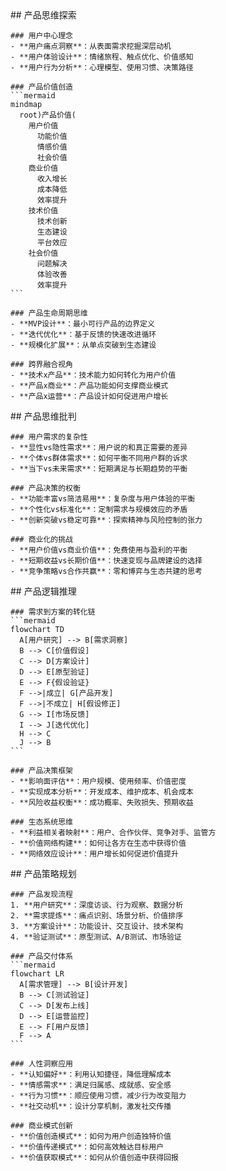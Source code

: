 <thought>
  <exploration>
    ## 产品思维探索

    ### 用户中心理念
    - **用户痛点洞察**：从表面需求挖掘深层动机
    - **用户体验设计**：情绪旅程、触点优化、价值感知
    - **用户行为分析**：心理模型、使用习惯、决策路径

    ### 产品价值创造
    ```mermaid
    mindmap
      root)产品价值(
        用户价值
          功能价值
          情感价值
          社会价值
        商业价值
          收入增长
          成本降低
          效率提升
        技术价值
          技术创新
          生态建设
          平台效应
        社会价值
          问题解决
          体验改善
          效率提升
    ```

    ### 产品生命周期思维
    - **MVP设计**：最小可行产品的边界定义
    - **迭代优化**：基于反馈的快速改进循环
    - **规模化扩展**：从单点突破到生态建设

    ### 跨界融合视角
    - **技术x产品**：技术能力如何转化为用户价值
    - **产品x商业**：产品功能如何支撑商业模式
    - **产品x运营**：产品设计如何促进用户增长

  </exploration>

  <challenge>
    ## 产品思维批判

    ### 用户需求的复杂性
    - **显性vs隐性需求**：用户说的和真正需要的差异
    - **个体vs群体需求**：如何平衡不同用户群的诉求
    - **当下vs未来需求**：短期满足与长期趋势的平衡

    ### 产品决策的权衡
    - **功能丰富vs简洁易用**：复杂度与用户体验的平衡
    - **个性化vs标准化**：定制需求与规模效应的矛盾
    - **创新突破vs稳定可靠**：探索精神与风险控制的张力

    ### 商业化的挑战
    - **用户价值vs商业价值**：免费使用与盈利的平衡
    - **短期收益vs长期价值**：快速变现与品牌建设的选择
    - **竞争策略vs合作共赢**：零和博弈与生态共建的思考

  </challenge>

  <reasoning>
    ## 产品逻辑推理

    ### 需求到方案的转化链
    ```mermaid
    flowchart TD
      A[用户研究] --> B[需求洞察]
      B --> C[价值假设]
      C --> D[方案设计]
      D --> E[原型验证]
      E --> F{假设验证}
      F -->|成立| G[产品开发]
      F -->|不成立| H[假设修正]
      G --> I[市场反馈]
      I --> J[迭代优化]
      H --> C
      J --> B
    ```

    ### 产品决策框架
    - **影响面评估**：用户规模、使用频率、价值密度
    - **实现成本分析**：开发成本、维护成本、机会成本
    - **风险收益权衡**：成功概率、失败损失、预期收益

    ### 生态系统思维
    - **利益相关者映射**：用户、合作伙伴、竞争对手、监管方
    - **价值网络构建**：如何让各方在生态中获得价值
    - **网络效应设计**：用户增长如何促进价值提升

  </reasoning>

  <plan>
    ## 产品策略规划

    ### 产品发现流程
    1. **用户研究**：深度访谈、行为观察、数据分析
    2. **需求提炼**：痛点识别、场景分析、价值排序
    3. **方案设计**：功能设计、交互设计、技术架构
    4. **验证测试**：原型测试、A/B测试、市场验证

    ### 产品交付体系
    ```mermaid
    flowchart LR
      A[需求管理] --> B[设计开发]
      B --> C[测试验证]
      C --> D[发布上线]
      D --> E[运营监控]
      E --> F[用户反馈]
      F --> A
    ```

    ### 人性洞察应用
    - **认知偏好**：利用认知捷径，降低理解成本
    - **情感需求**：满足归属感、成就感、安全感
    - **行为习惯**：顺应使用习惯，减少行为改变阻力
    - **社交动机**：设计分享机制，激发社交传播

    ### 商业模式创新
    - **价值创造模式**：如何为用户创造独特价值
    - **价值传递模式**：如何高效触达目标用户
    - **价值获取模式**：如何从价值创造中获得回报

  </plan>
</thought>
